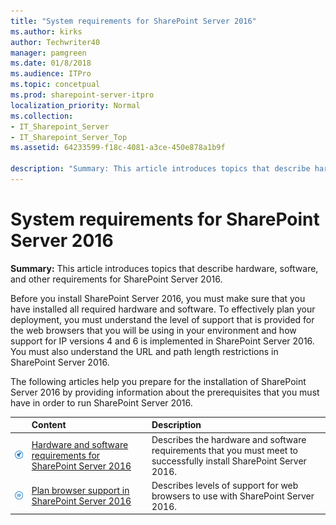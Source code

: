 ```yaml
---
title: "System requirements for SharePoint Server 2016"
ms.author: kirks
author: Techwriter40
manager: pamgreen
ms.date: 01/8/2018
ms.audience: ITPro
ms.topic: concetpual
ms.prod: sharepoint-server-itpro
localization_priority: Normal
ms.collection:
- IT_Sharepoint_Server
- IT_Sharepoint_Server_Top
ms.assetid: 64233599-f18c-4081-a3ce-450e878a1b9f

description: "Summary: This article introduces topics that describe hardware, software, and other requirements for SharePoint Server 2016."
---
```


# System requirements for SharePoint Server 2016

 **Summary:** This article introduces topics that describe hardware, software, and other requirements for SharePoint Server 2016. 
  
Before you install SharePoint Server 2016, you must make sure that you have installed all required hardware and software. To effectively plan your deployment, you must understand the level of support that is provided for the web browsers that you will be using in your environment and how support for IP versions 4 and 6 is implemented in SharePoint Server 2016. You must also understand the URL and path length restrictions in SharePoint Server 2016.
  
The following articles help you prepare for the installation of SharePoint Server 2016 by providing information about the prerequisites that you must have in order to run SharePoint Server 2016.
  
  
||**Content**|**Description**|
|:-----|:-----|:-----|
|![Building blocks](../media/mod_icon_buildingblock_M.png)           <br/> |[Hardware and software requirements for SharePoint Server 2016](hardware-and-software-requirements.md) <br/> |Describes the hardware and software requirements that you must meet to successfully install SharePoint Server 2016.  <br/> |
|![Checklist icon (not checked)](../media/mod_icon_checklist_.png)           <br/> |[Plan browser support in SharePoint Server 2016](browser-support-planning-0.md) <br/> |Describes levels of support for web browsers to use with SharePoint Server 2016.  <br/> |
   

